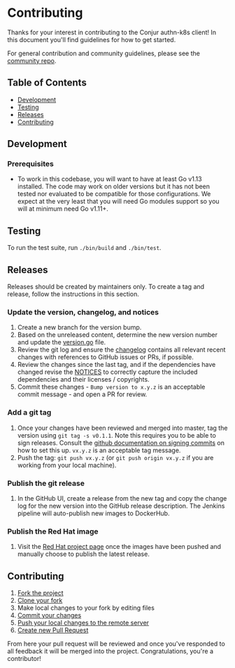 # Contributing

Thanks for your interest in contributing to the Conjur authn-k8s client! In
this document you'll find guidelines for how to get started.

For general contribution and community guidelines, please see the [community repo](https://github.com/cyberark/community).

## Table of Contents

- [Development](#development)
- [Testing](#testing)
- [Releases](#releases)
- [Contributing](#contributing)

## Development

### Prerequisites

- To work in this codebase, you will want to have at least Go v1.13 installed. The
  code may work on older versions but it has not been tested nor evaluated to be
  compatible for those configurations. We expect at the very least that you will
  need Go modules support so you will at minimum need Go v1.11+.

## Testing

To run the test suite, run `./bin/build` and `./bin/test`.

## Releases

Releases should be created by maintainers only. To create a tag and release,
follow the instructions in this section.

### Update the version, changelog, and notices
1. Create a new branch for the version bump.
1. Based on the unreleased content, determine the new version number and update
   the [version.go](pkg/authenticator/version.go) file.
1. Review the git log and ensure the [changelog](CHANGELOG.md) contains all
   relevant recent changes with references to GitHub issues or PRs, if possible.
1. Review the changes since the last tag, and if the dependencies have changed
   revise the [NOTICES](NOTICES.txt) to correctly capture the included
   dependencies and their licenses / copyrights.
1. Commit these changes - `Bump version to x.y.z` is an acceptable commit
   message - and open a PR for review.

### Add a git tag
1. Once your changes have been reviewed and merged into master, tag the version
   using `git tag -s v0.1.1`. Note this requires you to be  able to sign releases.
   Consult the [github documentation on signing commits](https://help.github.com/articles/signing-commits-with-gpg/)
   on how to set this up. `vx.y.z` is an acceptable tag message.
1. Push the tag: `git push vx.y.z` (or `git push origin vx.y.z` if you are working
   from your local machine).

### Publish the git release
1. In the GitHub UI, create a release from the new tag and copy the change log
   for the new version into the GitHub release description. The Jenkins pipeline 
   will auto-publish new images to DockerHub.
   
### Publish the Red Hat image
1. Visit the [Red Hat project page](https://connect.redhat.com/project/795581/view) once the images have
   been pushed and manually choose to publish the latest release.

## Contributing

1. [Fork the project](https://help.github.com/en/github/getting-started-with-github/fork-a-repo)
2. [Clone your fork](https://help.github.com/en/github/creating-cloning-and-archiving-repositories/cloning-a-repository)
3. Make local changes to your fork by editing files
3. [Commit your changes](https://help.github.com/en/github/managing-files-in-a-repository/adding-a-file-to-a-repository-using-the-command-line)
4. [Push your local changes to the remote server](https://help.github.com/en/github/using-git/pushing-commits-to-a-remote-repository)
5. [Create new Pull Request](https://help.github.com/en/github/collaborating-with-issues-and-pull-requests/creating-a-pull-request-from-a-fork)

From here your pull request will be reviewed and once you've responded to all
feedback it will be merged into the project. Congratulations, you're a
contributor!
